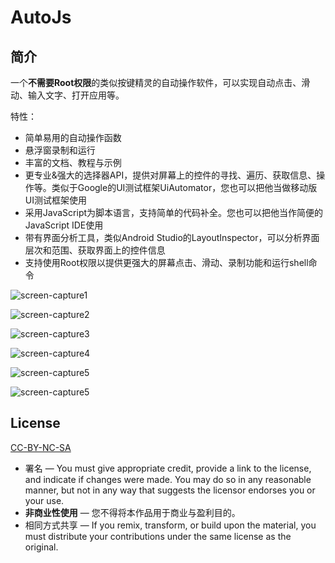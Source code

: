 # AutoJs
## 简介
一个**不需要Root权限**的类似按键精灵的自动操作软件，可以实现自动点击、滑动、输入文字、打开应用等。    

特性：
* 简单易用的自动操作函数
* 悬浮窗录制和运行
* 丰富的文档、教程与示例
* 更专业&强大的选择器API，提供对屏幕上的控件的寻找、遍历、获取信息、操作等。类似于Google的UI测试框架UiAutomator，您也可以把他当做移动版UI测试框架使用
* 采用JavaScript为脚本语言，支持简单的代码补全。您也可以把他当作简便的JavaScript IDE使用
* 带有界面分析工具，类似Android Studio的LayoutInspector，可以分析界面层次和范围、获取界面上的控件信息
* 支持使用Root权限以提供更强大的屏幕点击、滑动、录制功能和运行shell命令

![screen-capture1](https://raw.githubusercontent.com/hyb1996/NoRootScriptDroid/master/screen-captures/ss01.png)

![screen-capture2](https://raw.githubusercontent.com/hyb1996/NoRootScriptDroid/master/screen-captures/ss02.png)

![screen-capture3](https://raw.githubusercontent.com/hyb1996/NoRootScriptDroid/master/screen-captures/ss03.png)

![screen-capture4](https://raw.githubusercontent.com/hyb1996/NoRootScriptDroid/master/screen-captures/ss04.png)

![screen-capture5](https://raw.githubusercontent.com/hyb1996/NoRootScriptDroid/master/screen-captures/ss05.png)

![screen-capture5](https://raw.githubusercontent.com/hyb1996/NoRootScriptDroid/master/screen-captures/ss06.png)

## License
[CC-BY-NC-SA](https://github.com/hyb1996/NoRootScriptDroid/blob/master/LICENSE.md)
* 署名 — You must give appropriate credit, provide a link to the license, and indicate if changes were made. You may do so in any reasonable manner, but not in any way that suggests the licensor endorses you or your use.
* **非商业性使用** — 您不得将本作品用于商业与盈利目的。
* 相同方式共享 — If you remix, transform, or build upon the material, you must distribute your contributions under the same license as the original.